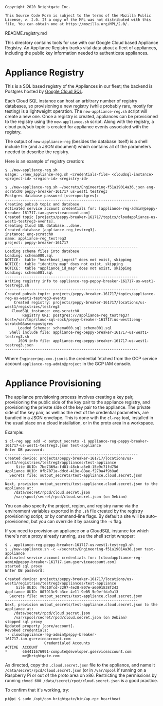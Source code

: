 ```
Copyright 2020 Brightgate Inc.

This Source Code Form is subject to the terms of the Mozilla Public
License, v. 2.0. If a copy of the MPL was not distributed with this
file, You can obtain one at https://mozilla.org/MPL/2.0/.
```

README.registry.md

This directory contains tools for use with our Google Cloud based Appliance
Registry.  An Appliance Registry tracks vital data about a fleet of appliances,
including the public key information needed to authenticate appliances.

# Appliance Registry

This is a SQL based registry of the Appliances in our fleet; the backend is
Postgres hosted by [Google Cloud SQL](https://cloud.google.com/sql/).

Each Cloud SQL instance can host an arbitrary number of registry databases, so
provisioning a new registry (while probably rare, mostly for testing) is a
lightweight operation. The `new-appliance-reg.sh` script will create a new one.
Once a registry is created, appliances can be provisioned to the
registry using the `new-appliance.sh` script.  Along with the registry, a cloud
pub/sub topic is created for appliance events associated with the registry.

The output of `new-appliance-reg` (besides the database itself) is a shell
include file (and a JSON document) which contains all of the parameters needed
to describe the registry.

Here is an example of registry creation:

```shell
$ ./new-appliance-reg.sh
usage: ./new_appliance-reg.sh <credentials-file> <cloudsql-instance> <project-id> <region-id> <registry-id>

$ ./new-appliance-reg.sh ~/secrets/Engineering-f51a19014a36.json eng-scratch0 peppy-breaker-161717 us-west1 testreg3
Postgres database password [user=postgres]:
-------------------------------------------------------------
Creating pubsub topic and database
Activated service account credentials for: [appliance-reg-admin@peppy-breaker-161717.iam.gserviceaccount.com]
Created topic [projects/peppy-breaker-161717/topics/cloudappliance-us-west1-testreg3-events].
Creating Cloud SQL database...done.
Created database [appliance-reg_testreg3].
instance: eng-scratch0
name: appliance-reg_testreg3
project: peppy-breaker-161717
-------------------------------------------------------------
Loading schema files into database
Loading: schema000.sql
NOTICE:  table "heartbeat_ingest" does not exist, skipping
NOTICE:  table "identity_map" does not exist, skipping
NOTICE:  table "appliance_id_map" does not exist, skipping
Loading: schema001.sql
-------------------------------------------------------------
Writing registry info to appliance-reg-peppy-breaker-161717-us-west1-testreg3.sh
-------------------------------------------------------------
Created pubsub topic: projects/peppy-breaker-161717/topics/appliance-reg-us-west1-testreg3-events
    Created registry: projects/peppy-breaker-161717/locations/us-west1/registries/testreg3
   CloudSQL instance: eng-scratch0
        Registry URI: postgres:///appliance-reg_testreg3?host=/var/tmp/cloud-sql-sock/peppy-breaker-161717:us-west1:eng-scratch0&user=postgres
      Loaded Schemas: schema000.sql schema001.sql
  Shell include file: appliance-reg-peppy-breaker-161717-us-west1-testreg3.sh
      JSON info file: appliance-reg-peppy-breaker-161717-us-west1-testreg3.json
-------------------------------------------------------------
```

Where `Engineering-xxx.json` is the credential fetched from the GCP service
account `appliance-reg-admin@project` in the GCP IAM console.

# Appliance Provisioning

The appliance provisioning process involves creating a key pair, provisioning
the public side of the key pair to the appliance registry, and provisioning the
private side of the key pair to the appliance.  The private side of the key
pair, as well as the rest of the credential parameters, are bundled in a JSON
envelope.  This is done with the `cl-reg` tool, installed in the usual place on
a cloud installation, or in the proto area in a workspace.

Example:

```shell
$ cl-reg app add -d output_secrets -i appliance-reg-peppy-breaker-161717-us-west1-testreg3.json test-appliance
Enter DB password:
-------------------------------------------------------------
Created device: projects/peppy-breaker-161717/locations/us-west1/registries/testreg3/appliances/test-appliance
     Site UUID: 7be7369a-fd81-48cb-a5e0-15e9c71fd75d
Appliance UUID: 0fb7871a-ddcd-418e-88ae-f270a4f9b8a6
  Secrets file: output_secrets/test-appliance.cloud.secret.json
-------------------------------------------------------------
Next, provision output_secrets/test-appliance.cloud.secret.json to the appliance at:
    /data/secret/rpcd/cloud.secret.json
    /var/spool/secret/rpcd/cloud.secret.json (on Debian)
```

You can also specify the project, region, and registry name via the environment
variables exported in the `.sh` file created by the registry provisioning
script, or by command-line flags.  By default a site will be auto-provisioned,
but you can override it by passing the `-s` flag.

If you need to provision an appliance on a CloudSQL instance for which there's
not a proxy already running, use the shell script wrapper:

```shell
$ . appliance-reg-peppy-breaker-161717-us-west1-testreg3.sh
$ ./new-appliance.sh -c ~/secrets/Engineering-f51a19014a36.json test-appliance
Activated service account credentials for: [cloudappliance-reg-admin@peppy-breaker-161717.iam.gserviceaccount.com]
started sql proxy
Enter DB password:
-------------------------------------------------------------
Created device: projects/peppy-breaker-161717/locations/us-west1/registries/testreg3/appliances/test-appliance
     Site UUID: f9c10fcd-2297-4e28-807e-a6091838f243
Appliance UUID: 007913c9-b3ce-4e11-9e05-5e9effda9a13
  Secrets file: output_secrets/test-appliance.cloud.secret.json
-------------------------------------------------------------
Next, provision output_secrets/test-appliance.cloud.secret.json to the appliance at:
    /data/secret/rpcd/cloud.secret.json
    /var/spool/secret/rpcd/cloud.secret.json (on Debian)
stopped sql proxy
Updated property [core/account].
Revoked credentials:
 - cloudappliance-reg-admin@peppy-breaker-161717.iam.gserviceaccount.com
                  Credentialed Accounts
ACTIVE  ACCOUNT
*       664411676991-compute@developer.gserviceaccount.com
        me@brightgate.com
```

As directed, copy the `.cloud.secret.json` file to the appliance, and
name it `/data/secret/rpcd/cloud.secret.json` (or in `/var/spool` if running on
a Raspberry Pi or out of the proto area on x86.  Restricting the permissions
by running `chmod 600 /data/secret/rpcd/cloud.secret.json` is a good practice.

To confirm that it's working, try:

```
pi@pi $ sudo /opt/com.brightgate/bin/ap-rpc heartbeat
```
